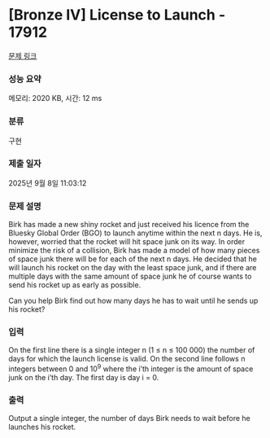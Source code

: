 # [Bronze IV] License to Launch - 17912 

[문제 링크](https://www.acmicpc.net/problem/17912) 

### 성능 요약

메모리: 2020 KB, 시간: 12 ms

### 분류

구현

### 제출 일자

2025년 9월 8일 11:03:12

### 문제 설명

<p>Birk has made a new shiny rocket and just received his licence from the Bluesky Global Order (BGO) to launch anytime within the next n days. He is, however, worried that the rocket will hit space junk on its way. In order minimize the risk of a collision, Birk has made a model of how many pieces of space junk there will be for each of the next n days. He decided that he will launch his rocket on the day with the least space junk, and if there are multiple days with the same amount of space junk he of course wants to send his rocket up as early as possible.</p>

<p>Can you help Birk find out how many days he has to wait until he sends up his rocket?</p>

### 입력 

 <p>On the first line there is a single integer n (1 ≤ n ≤ 100 000) the number of days for which the launch license is valid. On the second line follows n integers between 0 and 10<sup>9</sup> where the i’th integer is the amount of space junk on the i’th day. The first day is day i = 0.</p>

### 출력 

 <p>Output a single integer, the number of days Birk needs to wait before he launches his rocket.</p>

